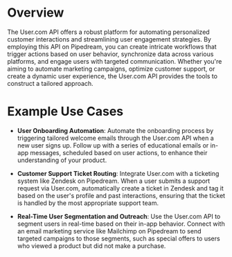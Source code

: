 # Overview

The User.com API offers a robust platform for automating personalized customer interactions and streamlining user engagement strategies. By employing this API on Pipedream, you can create intricate workflows that trigger actions based on user behavior, synchronize data across various platforms, and engage users with targeted communication. Whether you're aiming to automate marketing campaigns, optimize customer support, or create a dynamic user experience, the User.com API provides the tools to construct a tailored approach.

# Example Use Cases

- **User Onboarding Automation**: Automate the onboarding process by triggering tailored welcome emails through the User.com API when a new user signs up. Follow up with a series of educational emails or in-app messages, scheduled based on user actions, to enhance their understanding of your product.

- **Customer Support Ticket Routing**: Integrate User.com with a ticketing system like Zendesk on Pipedream. When a user submits a support request via User.com, automatically create a ticket in Zendesk and tag it based on the user's profile and past interactions, ensuring that the ticket is handled by the most appropriate support team.

- **Real-Time User Segmentation and Outreach**: Use the User.com API to segment users in real-time based on their in-app behavior. Connect with an email marketing service like Mailchimp on Pipedream to send targeted campaigns to those segments, such as special offers to users who viewed a product but did not make a purchase.
